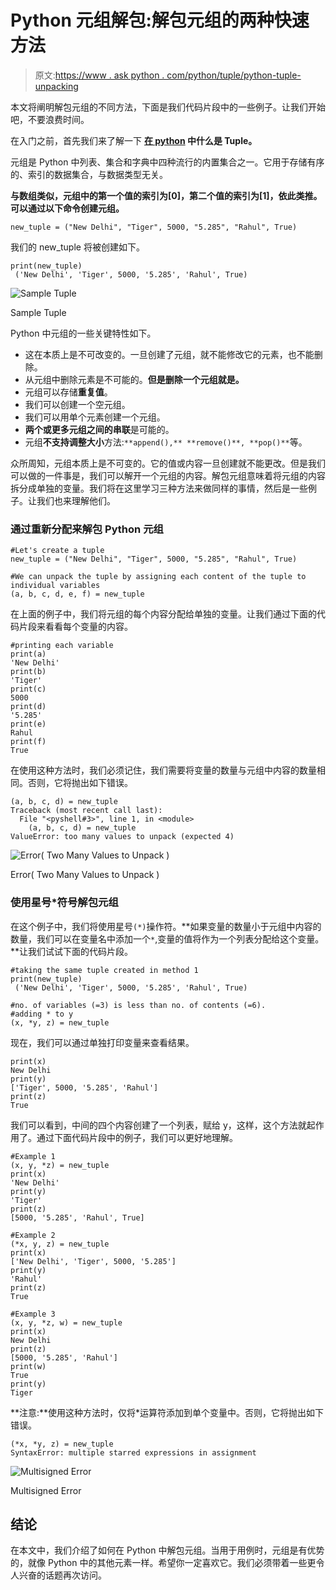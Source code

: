 # Python 元组解包:解包元组的两种快速方法

> 原文:[https://www . ask python . com/python/tuple/python-tuple-unpacking](https://www.askpython.com/python/tuple/python-tuple-unpacking)

本文将阐明解包元组的不同方法，下面是我们代码片段中的一些例子。让我们开始吧，不要浪费时间。

在入门之前，首先我们来了解一下 **[在 python](https://www.askpython.com/python/tuple/python-tuple) 中什么是 Tuple。**

元组是 Python 中列表、集合和字典中四种流行的内置集合之一。它用于存储有序的、索引的数据集合，与数据类型无关。

**与数组类似，元组中的第一个值的索引为[0]，第二个值的索引为[1]，依此类推。可以通过以下命令创建元组。**

```
new_tuple = ("New Delhi", "Tiger", 5000, "5.285", "Rahul", True)

```

我们的 new_tuple 将被创建如下。

```
print(new_tuple)
 ('New Delhi', 'Tiger', 5000, '5.285', 'Rahul', True)

```

![Sample Tuple](../Images/344f4d45faa50991a548c32d701bc5a8.png)

Sample Tuple

Python 中元组的一些关键特性如下。

*   这在本质上是不可改变的。一旦创建了元组，就不能修改它的元素，也不能删除。
*   从元组中删除元素是不可能的。**但是删除一个元组就是。**
*   元组可以存储**重复值**。
*   我们可以创建一个空元组。
*   我们可以用单个元素创建一个元组。
*   **两个或更多元组之间的串联**是可能的。
*   元组**不支持调整大小**方法:`**append(),** **remove()**, **pop()**`等。

众所周知，元组本质上是不可变的。它的值或内容一旦创建就不能更改。但是我们可以做的一件事是，我们可以解开一个元组的内容。解包元组意味着将元组的内容拆分成单独的变量。我们将在这里学习三种方法来做同样的事情，然后是一些例子。让我们也来理解他们。

### 通过重新分配来解包 Python 元组

```
#Let's create a tuple
new_tuple = ("New Delhi", "Tiger", 5000, "5.285", "Rahul", True)

#We can unpack the tuple by assigning each content of the tuple to individual variables 
(a, b, c, d, e, f) = new_tuple

```

在上面的例子中，我们将元组的每个内容分配给单独的变量。让我们通过下面的代码片段来看看每个变量的内容。

```
#printing each variable 
print(a)
'New Delhi'
print(b)
'Tiger'
print(c)
5000
print(d)
'5.285'
print(e)
Rahul
print(f)
True

```

在使用这种方法时，我们必须记住，我们需要将变量的数量与元组中内容的数量相同。否则，它将抛出如下错误。

```
(a, b, c, d) = new_tuple
Traceback (most recent call last):
  File "<pyshell#3>", line 1, in <module>
    (a, b, c, d) = new_tuple
ValueError: too many values to unpack (expected 4)

```

![Error( Two Many Values to Unpack )](../Images/2d62b3708c1aebe6fa627dba5ddf4c0d.png)

Error( Two Many Values to Unpack )

### 使用星号*符号解包元组

在这个例子中，我们将使用星号`(*)`操作符。**如果变量的数量小于元组中内容的数量，我们可以在变量名中添加一个`*`,变量的值将作为一个列表分配给这个变量。**让我们试试下面的代码片段。

```
#taking the same tuple created in method 1
print(new_tuple)
 ('New Delhi', 'Tiger', 5000, '5.285', 'Rahul', True)

#no. of variables (=3) is less than no. of contents (=6).
#adding * to y
(x, *y, z) = new_tuple

```

现在，我们可以通过单独打印变量来查看结果。

```
print(x)
New Delhi
print(y)
['Tiger', 5000, '5.285', 'Rahul']
print(z)
True

```

我们可以看到，中间的四个内容创建了一个列表，赋给 y，这样，这个方法就起作用了。通过下面代码片段中的例子，我们可以更好地理解。

```
#Example 1 
(x, y, *z) = new_tuple
print(x)
'New Delhi'
print(y)
'Tiger'
print(z)
[5000, '5.285', 'Rahul', True]

#Example 2 
(*x, y, z) = new_tuple
print(x)
['New Delhi', 'Tiger', 5000, '5.285']
print(y)
'Rahul'
print(z)
True

#Example 3
(x, y, *z, w) = new_tuple
print(x)
New Delhi
print(z)
[5000, '5.285', 'Rahul']
print(w)
True
print(y)
Tiger

```

**注意:**使用这种方法时，仅将*运算符添加到单个变量中。否则，它将抛出如下错误。

```
(*x, *y, z) = new_tuple
SyntaxError: multiple starred expressions in assignment

```

![Multisigned Error](../Images/bd90f50c8f6b9cc361a510c3a9ded762.png)

Multisigned Error

## 结论

在本文中，我们介绍了如何在 Python 中解包元组。当用于用例时，元组是有优势的，就像 Python 中的其他元素一样。希望你一定喜欢它。我们必须带着一些更令人兴奋的话题再次访问。